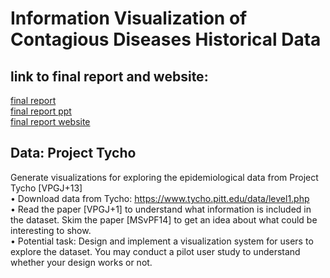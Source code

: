 # Information Visualization of Contagious Diseases Historical Data

## link to final report and website:
[final report](https://github.com/chensong5225/Info_Vis_Tycho/blob/master/2415_fianl_report.pdf)  
[final report ppt](https://github.com/chensong5225/Info_Vis_Tycho/blob/master/2415_final_project.pdf)  
[final report website](http://picso.org:8889/~classinfovis2017fall/projects/group-05/)  

## Data: Project Tycho

Generate visualizations for exploring the epidemiological data from Project Tycho [VPGJ+13]  
• Download data from Tycho: https://www.tycho.pitt.edu/data/level1.php  
• Read the paper [VPGJ+1] to understand what information is included in the dataset. Skim the paper [MSvPF14] to get an idea about what could be interesting to show.  
• Potential task: Design and implement a visualization system for users to explore the dataset. You may conduct a pilot user study to understand whether your design works or not.
